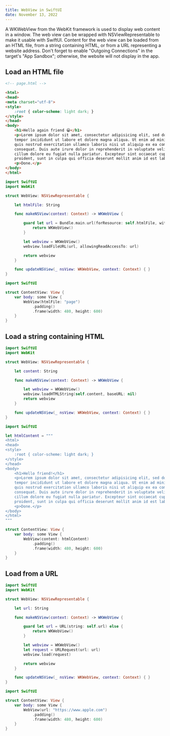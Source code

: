 ```yaml
---
title: WebView in SwiftUI
date: November 13, 2022
---
```


A WKWebView from the WebKit framework is used to display web content in a window. The web view can be wrapped with NSViewRepresentable to make it usable with SwiftUI. Content for the web view can be loaded from an HTML file, from a string containing HTML, or from a URL representing a website address. Don't forget to enable "Outgoing Connections" in the target's "App Sandbox"; otherwise, the website will not display in the app.

## Load an HTML file

```html
<!-- page.html -->

<html>
<head>
<meta charset="utf-8">
<style>
    :root { color-scheme: light dark; }
</style>
</head>
<body>
    <h1>Hello again friend 😁</h1>
    <p>Lorem ipsum dolor sit amet, consectetur adipisicing elit, sed do eiusmod
    tempor incididunt ut labore et dolore magna aliqua. Ut enim ad minim veniam,
    quis nostrud exercitation ullamco laboris nisi ut aliquip ex ea commodo
    consequat. Duis aute irure dolor in reprehenderit in voluptate velit esse
    cillum dolore eu fugiat nulla pariatur. Excepteur sint occaecat cupidatat non
    proident, sunt in culpa qui officia deserunt mollit anim id est laborum.</p>
    <p>Done.</p>
</body>
</html>
```

```swift
import SwiftUI
import WebKit

struct WebView: NSViewRepresentable {

    let htmlFile: String

    func makeNSView(context: Context) -> WKWebView {

        guard let url = Bundle.main.url(forResource: self.htmlFile, withExtension: "html") else {
            return WKWebView()
        }

        let webview = WKWebView()
        webview.loadFileURL(url, allowingReadAccessTo: url)

        return webview
    }

    func updateNSView(_ nsView: WKWebView, context: Context) { }
}
```

```swift
import SwiftUI

struct ContentView: View {
    var body: some View {
        WebView(htmlFile: "page")
            .padding()
            .frame(width: 480, height: 600)
    }
}
```

## Load a string containing HTML

```swift
import SwiftUI
import WebKit

struct WebView: NSViewRepresentable {

    let content: String

    func makeNSView(context: Context) -> WKWebView {

        let webview = WKWebView()
        webview.loadHTMLString(self.content, baseURL: nil)
        return webview
    }

    func updateNSView(_ nsView: WKWebView, context: Context) { }
}
```

```swift
import SwiftUI

let htmlContent = """
<html>
<head>
<style>
    :root { color-scheme: light dark; }
</style>
</head>
<body>
    <h1>Hello friend!</h1>
    <p>Lorem ipsum dolor sit amet, consectetur adipisicing elit, sed do eiusmod
    tempor incididunt ut labore et dolore magna aliqua. Ut enim ad minim veniam,
    quis nostrud exercitation ullamco laboris nisi ut aliquip ex ea commodo
    consequat. Duis aute irure dolor in reprehenderit in voluptate velit esse
    cillum dolore eu fugiat nulla pariatur. Excepteur sint occaecat cupidatat non
    proident, sunt in culpa qui officia deserunt mollit anim id est laborum.</p>
    <p>Done.</p>
</body>
</html>
"""

struct ContentView: View {
    var body: some View {
        WebView(content: htmlContent)
            .padding()
            .frame(width: 480, height: 600)
    }
}
```

## Load from a URL

```swift
import SwiftUI
import WebKit

struct WebView: NSViewRepresentable {

    let url: String

    func makeNSView(context: Context) -> WKWebView {

        guard let url = URL(string: self.url) else {
            return WKWebView()
        }

        let webview = WKWebView()
        let request = URLRequest(url: url)
        webview.load(request)

        return webview
    }

    func updateNSView(_ nsView: WKWebView, context: Context) { }
}
```

```swift
import SwiftUI

struct ContentView: View {
    var body: some View {
        WebView(url: "https://www.apple.com")
            .padding()
            .frame(width: 480, height: 600)
    }
}
```
